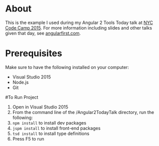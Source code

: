 # About

This is the example I used during my Angular 2 Tools Today talk at [NYC Code Camp 2015](http://www.codecampnyc.org/). For more information including slides and other talks given that day, see [angularfirst.com](http://angularfirst.com).

# Prerequisites
Make sure to have the following installed on your computer:
- Visual Studio 2015
- Node.js
- Git

#To Run Project
1. Open in Visual Studio 2015
2. From the command line of the /Angular2TodayTalk directory, run the following:
  1. `npm install` to install dev packages
  2. `jspm install` to install front-end packages
  3. `tsd install` to install type definitions
3. Press F5 to run
